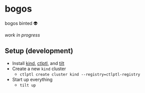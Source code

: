 # bogos

bogos binted 👽

_work in progress_

## Setup (development)

- Install [kind](https://kind.sigs.k8s.io/docs/user/quick-start#installation), [ctlptl](https://github.com/tilt-dev/ctlptl#how-do-i-install-it), and [tilt](https://docs.tilt.dev/#get-tilt)
- Create a new `kind` cluster
  - `ctlptl create cluster kind --registry=ctlptl-registry`
- Start up everything
  - `tilt up`
